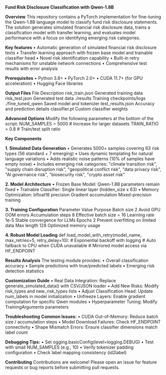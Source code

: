 **Fund Risk Disclosure Classification with Qwen-1.8B**

**Overview**
This repository contains a PyTorch implementation for fine-tuning the Qwen-1.8B language model to classify fund risk disclosure statements. The solution generates simulated financial risk disclosure data, trains a classification model with transfer learning, and evaluates model performance with a focus on identifying emerging risk categories.

**Key features**
• Automatic generation of simulated financial risk disclosure texts
• Transfer learning approach with frozen base model and trainable classifier head
• Novel risk identification capability
• Built-in retry mechanisms for unstable network connections
• Comprehensive test results with error analysis

**Prerequisites**
• Python 3.8+
• PyTorch 2.0+
• CUDA 11.7+ (for GPU acceleration)
• Hugging Face libraries

**Output Files**
File	Description
risk_train.json	Generated training data
risk_test.json	Generated test data
./results	Training checkpoints/logs
./fine_tuned_qwen	Saved model and tokenizer
test_results.json	Accuracy and prediction details
classifier.pt	Custom classifier weights

**Advanced Options**
Modify the following parameters at the bottom of the script:
NUM_SAMPLES = 5000  # Increase for larger datasets
TRAIN_RATIO = 0.8   # Train/test split ratio

**Key Components**

**1. Simulated Data Generation**
• Generates 5000+ samples covering 63 risk types (56 standard + 7 emerging)
• Uses dynamic templating for natural language variations
• Adds realistic noise patterns (10% of samples have empty noise)
• Includes emerging risk categories: "climate transition risk", "supply chain disruption risk", "geopolitical conflict risk", "data privacy risk", "AI governance risk", "biosecurity risk", "crypto asset risk"

**2. Model Architecture**
• Frozen Base Model: Qwen-1.8B parameters remain fixed
• Trainable Classifier: Single linear layer (hidden_size x 63)
• Memory Optimization:
bfloat16 precision
Gradient accumulation
Mixed-precision training

**3. Training Configuration**
Parameter	Value	Purpose
Batch size	2	Avoid GPU OOM errors
Accumulation steps	8	Effective batch size = 16
Learning rate	1e-5	Stable convergence for LLMs
Epochs	2	Prevent overfitting on limited data
Max length	128	Optimized memory usage

**4. Robust Model Loading**
def load_model_with_retry(model_name, max_retries=5, retry_delay=10):
    # Exponential backoff with logging
    # Auto fallback to CPU when CUDA unavailable
    # Mirrored model access via HF_ENDPOINT

**Results Analysis**
The testing module provides:
• Overall classification accuracy
• Sample predictions with true/predicted labels
• Emerging risk detection statistics

**Customization Guide**
• Real Data Integration: Replace generate_simulated_data() with CSV/JSON loader
• Add New Risks: Modify risk_types and new_risk_types lists
• Adjust Classification Head: Update num_labels in model initialization
• Unfreeze Layers: Enable gradient computation for specific Qwen modules
• Hyperparameter Tuning: Modify TrainingArguments parameters

**Troubleshooting**
**Common Issues:**
• CUDA Out-of-Memory: Reduce batch size / accumulation steps
• Model Download Failures: Check HF_ENDPOINT connectivity
• Shape Mismatch Errors: Ensure classifier dimensions match label count

**Debugging Tips:**
• Set ogging.basicConfig(level=logging.DEBUG)
• Test with small NUM_SAMPLES (e.g., 10)
• Verify tokenizer padding configuration
• Check label mapping consistency (id2label)

**Contributing**
Contributions are welcome! Please open an issue for feature requests or bug reports before submitting pull requests.
